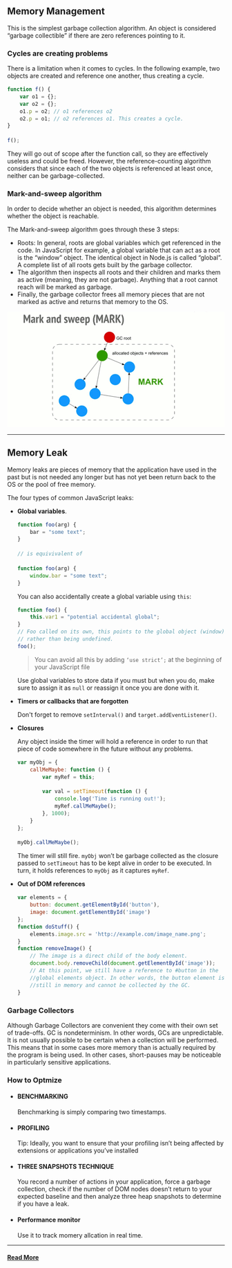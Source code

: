 ## Memory Management
This is the simplest garbage collection algorithm. An object is considered “garbage collectible” if there are zero references pointing to it.

### Cycles are creating problems
There is a limitation when it comes to cycles. In the following example, two objects are created and reference one another, thus creating a cycle.
```javascript
function f() {
    var o1 = {};
    var o2 = {};
    o1.p = o2; // o1 references o2
    o2.p = o1; // o2 references o1. This creates a cycle.
}

f();
```
They will go out of scope after the function call, so they are effectively useless and could be freed. However, the reference-counting algorithm considers that since each of the two objects is referenced at least once, neither can be garbage-collected.

### Mark-and-sweep algorithm
In order to decide whether an object is needed, this algorithm determines whether the object is reachable.

The Mark-and-sweep algorithm goes through these 3 steps:
* Roots: In general, roots are global variables which get referenced in the code. In JavaScript for example, a global variable that can act as a root is the “window” object. The identical object in Node.js is called “global”. A complete list of all roots gets built by the garbage collector.
* The algorithm then inspects all roots and their children and marks them as active (meaning, they are not garbage). Anything that a root cannot reach will be marked as garbage.
* Finally, the garbage collector frees all memory pieces that are not marked as active and returns that memory to the OS.

![mark-and-sweep](../images/mark-and-sweep.gif)

___

## Memory Leak
Memory leaks are pieces of memory that the application have used in the past but is not needed any longer but has not yet been return back to the OS or the pool of free memory.

The four types of common JavaScript leaks:
* __Global variables__.
    ```javascript
    function foo(arg) {
        bar = "some text";
    }

    // is equivivalent of

    function foo(arg) {
        window.bar = "some text";
    }
    ```

    You can also accidentally create a global variable using `this`:
    ```javascript
    function foo() {
        this.var1 = "potential accidental global";
    }
    // Foo called on its own, this points to the global object (window)
    // rather than being undefined.
    foo();
    ```

    > You can avoid all this by adding `‘use strict’;` at the beginning of your JavaScript file

    Use global variables to store data if you must but when you do, make sure to assign it as `null` or reassign it once you are done with it.

* __Timers or callbacks that are forgotten__

    Don't forget to remove `setInterval()` and `target.addEventListener()`.

* __Closures__

    Any object inside the timer will hold a reference in order to run that piece of code somewhere in the future without any problems.

    ```javascript
    var myObj = {
        callMeMaybe: function () {
            var myRef = this;

            var val = setTimeout(function () { 
                console.log('Time is running out!'); 
                myRef.callMeMaybe();
            }, 1000);
        }
    };

    myObj.callMeMaybe();
    ```

    The timer will still fire. `myObj` won’t be garbage collected as the closure passed to `setTimeout` has to be kept alive in order to be executed. In turn, it holds references to `myObj` as it captures `myRef`.

* __Out of DOM references__

    ```javascript
    var elements = {
        button: document.getElementById('button'),
        image: document.getElementById('image')
    };
    function doStuff() {
        elements.image.src = 'http://example.com/image_name.png';
    }
    function removeImage() {
        // The image is a direct child of the body element.
        document.body.removeChild(document.getElementById('image'));
        // At this point, we still have a reference to #button in the
        //global elements object. In other words, the button element is
        //still in memory and cannot be collected by the GC.
    }
    ```


### Garbage Collectors
Although Garbage Collectors are convenient they come with their own set of trade-offs. GC is nondeterminism. In other words, GCs are unpredictable. It is not usually possible to be certain when a collection will be performed. This means that in some cases more memory than is actually required by the program is being used. In other cases, short-pauses may be noticeable in particularly sensitive applications.


### How to Optmize
* #### BENCHMARKING

    Benchmarking is simply comparing two timestamps.

* #### PROFILING

    Tip: Ideally, you want to ensure that your profiling isn’t being affected by extensions or applications you’ve installed

* #### THREE SNAPSHOTS TECHNIQUE

    You record a number of actions in your application, force a garbage collection, check if the number of DOM nodes doesn’t return to your expected baseline and then analyze three heap snapshots to determine if you have a leak.

* #### Performance monitor

    Use it to track momery allcation in real time.


___

#### [Read More](https://www.smashingmagazine.com/2012/11/writing-fast-memory-efficient-javascript/)
